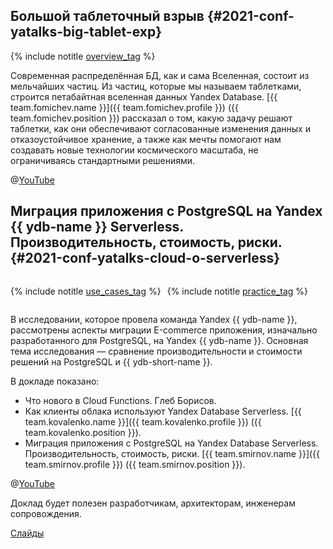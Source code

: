 ## Большой таблеточный взрыв {#2021-conf-yatalks-big-tablet-exp}

{% include notitle [overview_tag](../../tags.md#overview) %}

Современная распределённая БД, как и сама Вселенная, состоит из мельчайших частиц. Из частиц, которые мы называем таблетками, строится петабайтная вселенная данных Yandex Database. [{{ team.fomichev.name }}]({{ team.fomichev.profile }}) ({{ team.fomichev.position }}) рассказал о том, какую задачу решают таблетки, как они обеспечивают согласованные изменения данных и отказоустойчивое хранение, а также как мечты помогают нам создавать новые технологии космического масштаба, не ограничиваясь стандартными решениями.

@[YouTube](https://www.youtube.com/watch?v=Ay6_ffxK4us&t=7076s)

## Миграция приложения с PostgreSQL на Yandex {{ ydb-name }} Serverless. Производительность, стоимость, риски. {#2021-conf-yatalks-cloud-o-serverless}

<div style="display:flex; flex-direction: row; justify-content: flex-start; flex-wrap: wrap; column-gap: 10px;">

{% include notitle [use_cases_tag](../../tags.md#use_cases) %}

{% include notitle [practice_tag](../../tags.md#practice) %}

</div>

В исследовании, которое провела команда Yandex {{ ydb-name }}, рассмотрены аспекты миграции Е-commerce приложения, изначально разработанного для PostgreSQL, на Yandex {{ ydb-name }}. Основная тема исследования — сравнение производительности и стоимости решений на PostgreSQL и {{ ydb-short-name }}.

В докладе показано:
* Что нового в Cloud Functions. Глеб Борисов.
* Как клиенты облака используют Yandex Database Serverless. [{{ team.kovalenko.name }}]({{ team.kovalenko.profile }}) ({{ team.kovalenko.position }}).
* Миграция приложения с PostgreSQL на Yandex Database Serverless. Производительность, стоимость, риски. [{{ team.smirnov.name }}]({{ team.smirnov.profile }}) ({{ team.smirnov.position }}).

@[YouTube](https://www.youtube.com/watch?v=8bgtMxkduV8&t=3946s)

Доклад будет полезен разработчикам, архитекторам, инженерам сопровождения.

[Слайды](https://presentations.ydb.tech/2021/ru/about_cloud_postgresql_migration/presentation.pdf)